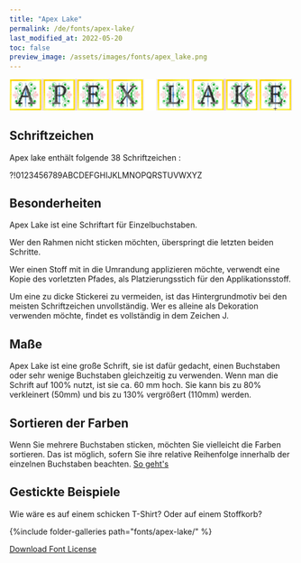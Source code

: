 ```yaml
---
title: "Apex Lake"
permalink: /de/fonts/apex-lake/
last_modified_at: 2022-05-20
toc: false
preview_image: /assets/images/fonts/apex_lake.png
---
```

![Apex Lake](/assets/images/fonts/apex_lake.png)

## Schriftzeichen
Apex lake enthält folgende 38 Schriftzeichen :

?!0123456789ABCDEFGHIJKLMNOPQRSTUVWXYZ

## Besonderheiten
Apex Lake ist eine Schriftart für Einzelbuchstaben. 

Wer den Rahmen nicht sticken möchten, überspringt die letzten beiden Schritte.  

Wer einen Stoff mit in die Umrandung applizieren möchte, verwendt eine Kopie des vorletzten Pfades, als Platzierungsstich für den Applikationsstoff.

Um eine zu dicke Stickerei zu vermeiden, ist das Hintergrundmotiv bei den meisten Schriftzeichen unvollständig. Wer es alleine als Dekoration verwenden möchte, findet es vollständig in dem Zeichen J.

## Maße
Apex Lake ist eine große Schrift, sie ist dafür gedacht, einen Buchstaben oder sehr wenige Buchstaben gleichzeitig zu verwenden. 
Wenn man die Schrift auf 100% nutzt, ist sie ca. 60 mm hoch. Sie kann bis zu 80% verkleinert (50mm) und bis zu 130% vergrößert (110mm) werden.

## Sortieren der Farben 
Wenn Sie mehrere Buchstaben sticken, möchten Sie vielleicht die Farben sortieren. Das ist möglich, sofern Sie ihre relative Reihenfolge innerhalb der einzelnen Buchstaben beachten. [So geht's](https://inkstitch.org/fr/docs/lettering/#tri-des-couleurs)

## Gestickte Beispiele
Wie wäre es auf einem schicken T-Shirt? Oder auf einem Stoffkorb?

{%include folder-galleries path="fonts/apex-lake/" %}



[Download Font License](https://github.com/inkstitch/inkstitch/tree/main/fonts/apex_lake/LICENSE)
